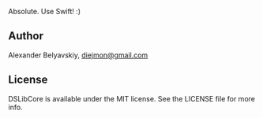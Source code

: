 Absolute. Use Swift! :)

## Author

Alexander Belyavskiy, diejmon@gmail.com

## License

DSLibCore is available under the MIT license. See the LICENSE file for more info.
